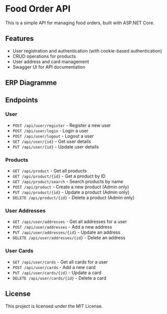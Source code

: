 # Food Order API

This is a simple API for managing food orders, built with ASP.NET Core.

## Features

- User registration and authentication (with cookie-based authentication)
- CRUD operations for products
- User address and card management
- Swagger UI for API documentation

## ERP Diagramme

## Endpoints

### User

- `POST /api/user/register` - Register a new user
- `POST /api/user/login` - Login a user
- `POST /api/user/logout` - Logout a user
- `GET /api/user/{id}` - Get user details
- `PUT /api/user/{id}` - Update user details

### Products

- `GET /api/product` - Get all products
- `GET /api/product/{id}` - Get a product by ID
- `GET /api/product/search` - Search products by name
- `POST /api/product` - Create a new product (Admin only)
- `PUT /api/product/{id}` - Update a product (Admin only)
- `DELETE /api/product/{id}` - Delete a product (Admin only)

### User Addresses

- `GET /api/user/addresses` - Get all addresses for a user
- `POST /api/user/addresses` - Add a new address
- `PUT /api/user/addresses/{id}` - Update an address
- `DELETE /api/user/addresses/{id}` - Delete an address

### User Cards

- `GET /api/user/cards` - Get all cards for a user
- `POST /api/user/cards` - Add a new card
- `PUT /api/user/cards/{id}` - Update a card
- `DELETE /api/user/cards/{id}` - Delete a card

## License

This project is licensed under the MIT License.
